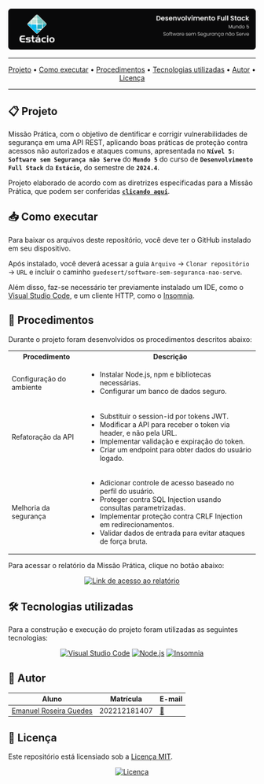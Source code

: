 ![Capa do projeto com logo da Estácio](./.github/capa.svg)

<div align="center">

---

[Projeto](#-projeto) • [Como executar](#-como-baixar-e-executar) • [Procedimentos](#-procedimentos) • [Tecnologias utilizadas](#-tecnologias-utilizadas) • [Autor](#-autor) • [Licença](#-licença)

---

</div>

## 📋 Projeto

Missão Prática, com o objetivo de dentificar e corrigir vulnerabilidades de segurança em uma API REST, aplicando boas práticas de proteção contra acessos não autorizados e ataques comuns, apresentada no **`Nível 5: Software sem Segurança não Serve`** do **`Mundo 5`** do curso de **`Desenvolvimento Full Stack`** da **`Estácio`**, do semestre de **`2024.4`**.

Projeto elaborado de acordo com as diretrizes especificadas para a Missão Prática, que podem ser conferidas [**`clicando aqui`**](https://sway.cloud.microsoft/s/P89nF9yZ4YctBGSC/embed).

## 📥 Como executar

Para baixar os arquivos deste repositório, você deve ter o GitHub instalado em seu dispositivo.

Após instalado, você deverá acessar a guia `Arquivo` → `Clonar repositório` → `URL` e incluir o caminho `guedesert/software-sem-seguranca-nao-serve`.

Além disso, faz-se necessário ter previamente instalado um IDE, como o [Visual Studio Code](https://code.visualstudio.com/), e um cliente HTTP, como o [Insomnia](https://insomnia.rest/).

## 🔗 Procedimentos

Durante o projeto foram desenvolvidos os procedimentos descritos abaixo:

<table>
  <tr>
    <th>Procedimento</th>
    <th>Descrição</th>
  </tr>
  <tr>
    <td>Configuração do ambiente</td>
    <td>
      <ul>
        <li>Instalar Node.js, npm e bibliotecas necessárias.</li>
        <li>Configurar um banco de dados seguro.</li>
      </ul>
    </td>
  </tr>
  <tr>
    <td>Refatoração da API</td>
    <td>
      <ul>
        <li>Substituir o session-id por tokens JWT.</li>
        <li>Modificar a API para receber o token via header, e não pela URL.</li>
        <li>Implementar validação e expiração do token.</li>
        <li>Criar um endpoint para obter dados do usuário logado.</li>
      </ul>
    </td>
  </tr>
  <tr>
    <td>Melhoria da segurança</td>
    <td>
      <ul>
        <li>Adicionar controle de acesso baseado no perfil do usuário.</li>
        <li>Proteger contra SQL Injection usando consultas parametrizadas.</li>
        <li>Implementar proteção contra CRLF Injection em redirecionamentos.</li>
        <li>Validar dados de entrada para evitar ataques de força bruta.</li>
      </ul>
    </td>
  </tr>
</table>

Para acessar o relatório da Missão Prática, clique no botão abaixo:

<div align="center">

[![Link de acesso ao relatório](https://img.shields.io/badge/-Acesse%20o%20relatório-000000?style=for-the-badge)](./Relatório%20da%20Missão%20Prática.pdf)

</div>


## 🛠 Tecnologias utilizadas

Para a construção e execução do projeto foram utilizadas as seguintes tecnologias:

<div align="center">

[![Visual Studio Code](https://img.shields.io/badge/-VS%20Code-007ACC?style=for-the-badge&logo=visualstudiocode&logoColor=white)](https://code.visualstudio.com/) [![Node.js](https://img.shields.io/badge/-Node.js-5FA04E?style=for-the-badge&logo=nodedotjs&logoColor=white)](https://nodejs.org/pt) [![Insomnia](https://img.shields.io/badge/-Insomnia-4000BF?style=for-the-badge&logo=insomnia&logoColor=white)](https://insomnia.rest/)

</div>

## 👥 Autor

| Aluno                                                  | Matrícula    | E-mail                                      |
| ------------------------------------------------------ | ------------ | ------------------------------------------- |
| [Emanuel Roseira Guedes](https://github.com/guedesert) | 202212181407 | [📧](mailto:202212181407@alunos.estacio.br) |

## 📃 Licença

Este repositório está licensiado sob a [Licença MIT](./LICENSE).

<div align=center>

[![Licença](https://img.shields.io/github/license/guedesert/software-sem-seguranca-nao-serve?style=for-the-badge&color=blue&label=licença)](./LICENSE)

</div>
